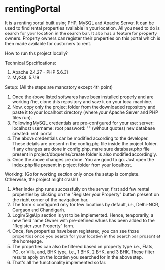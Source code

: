 # rentingPortal
It is a renting portal built using PHP, MySQL and Apache Server. It can be used to find rental properties available in your location. All you need to do is search for your location in the search bar. It also has a feature for property owners. Property owners can register their properties on this portal which is then made available for customers to rent.

How to run this project locally?

Technical Specifications:
1. Apache 2.4.27 - PHP 5.6.31
2. MySQL 5.7.19

Setup: (All the steps are mandatory except 4th point)
1. Once the above listed softwares have been installed properly and are working fine, clone this repository and save it on your local machine.
2. Now, copy only the project folder from the downloaded repository and paste it to your localhost directory (where your Apache Server and PHP files run).
3. Following MySQL credentials are pre-configured for your use:
      server: localhost
      username: root
      password: "" (without quotes)
      new database created: rent_portal
4. The above credentials can be modified according to the developer. These details are present in the config.php file inside the project folder. If any changes are done in config.php, make sure database.php file present in project/dbqueries/create folder is also modified accordingly.
5. Once the above changes are done. You are good to go. Just open the index.php file present in project folder from your localhost.

Working: (Go for working section only once the setup is complete. Otherwise, the project might crash!)
1. After index.php runs successfully on the server, first add few rental properties by clicking on the "Register your Property" button present on the right corner of the navigation bar.
2. The form is configured only for few locations by default, i.e., Delhi-NCR, Gurgaon and Chandigarh.
3. Login/SignUp section is yet to be implemented. Hence, temporarily, a new field name Owner with pre-defined values has been added to the "Register your Property" form.
4. Once, few properties have been registered, you can see those properties once you search for your location in the search bar present at the homepage.
5. The properties can also be filtered based on property type, i.e., Flats, PG, or Villa, and, BHK type, i.e., 1 BHK, 2 BHK, and 3 BHK. These filter results apply on the location you searched for in the above step.
6. That's all the functionality implemented so far.
